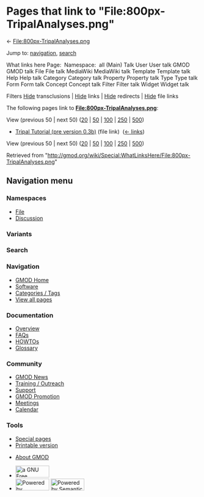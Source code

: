 <div id="mw-page-base" class="noprint">

</div>

<div id="mw-head-base" class="noprint">

</div>

<div id="content" class="mw-body" role="main">

<span id="top"></span>

<div id="mw-js-message" style="display:none;">

</div>



# <span dir="auto">Pages that link to "File:800px-TripalAnalyses.png"</span>

<div id="bodyContent">

<div id="contentSub">

←
[File:800px-TripalAnalyses.png](/wiki/File:800px-TripalAnalyses.png "File:800px-TripalAnalyses.png")

</div>

<div id="jump-to-nav" class="mw-jump">

Jump to: [navigation](#mw-navigation), [search](#p-search)

</div>

<div id="mw-content-text">

What links here Page:  Namespace:  all (Main) Talk User User talk GMOD
GMOD talk File File talk MediaWiki MediaWiki talk Template Template talk
Help Help talk Category Category talk Property Property talk Type Type
talk Form Form talk Concept Concept talk Filter Filter talk Widget
Widget talk

Filters
[Hide](/mediawiki/index.php?title=Special:WhatLinksHere/File:800px-TripalAnalyses.png&hidetrans=1 "Special:WhatLinksHere/File:800px-TripalAnalyses.png")
transclusions \|
[Hide](/mediawiki/index.php?title=Special:WhatLinksHere/File:800px-TripalAnalyses.png&hidelinks=1 "Special:WhatLinksHere/File:800px-TripalAnalyses.png")
links \|
[Hide](/mediawiki/index.php?title=Special:WhatLinksHere/File:800px-TripalAnalyses.png&hideredirs=1 "Special:WhatLinksHere/File:800px-TripalAnalyses.png")
redirects \|
[Hide](/mediawiki/index.php?title=Special:WhatLinksHere/File:800px-TripalAnalyses.png&hideimages=1 "Special:WhatLinksHere/File:800px-TripalAnalyses.png")
file links

The following pages link to
**[File:800px-TripalAnalyses.png](/wiki/File:800px-TripalAnalyses.png "File:800px-TripalAnalyses.png")**:

View (previous 50 \| next 50)
([20](/mediawiki/index.php?title=Special:WhatLinksHere/File:800px-TripalAnalyses.png&limit=20 "Special:WhatLinksHere/File:800px-TripalAnalyses.png")
\|
[50](/mediawiki/index.php?title=Special:WhatLinksHere/File:800px-TripalAnalyses.png&limit=50 "Special:WhatLinksHere/File:800px-TripalAnalyses.png")
\|
[100](/mediawiki/index.php?title=Special:WhatLinksHere/File:800px-TripalAnalyses.png&limit=100 "Special:WhatLinksHere/File:800px-TripalAnalyses.png")
\|
[250](/mediawiki/index.php?title=Special:WhatLinksHere/File:800px-TripalAnalyses.png&limit=250 "Special:WhatLinksHere/File:800px-TripalAnalyses.png")
\|
[500](/mediawiki/index.php?title=Special:WhatLinksHere/File:800px-TripalAnalyses.png&limit=500 "Special:WhatLinksHere/File:800px-TripalAnalyses.png"))

- [Tripal Tutorial (pre version
  0.3b)](/wiki/Tripal_Tutorial_(pre_version_0.3b) "Tripal Tutorial (pre version 0.3b)")
  (file link) ‎ <span class="mw-whatlinkshere-tools">([←
  links](/mediawiki/index.php?title=Special:WhatLinksHere&target=Tripal+Tutorial+%28pre+version+0.3b%29 "Special:WhatLinksHere"))</span>

View (previous 50 \| next 50)
([20](/mediawiki/index.php?title=Special:WhatLinksHere/File:800px-TripalAnalyses.png&limit=20 "Special:WhatLinksHere/File:800px-TripalAnalyses.png")
\|
[50](/mediawiki/index.php?title=Special:WhatLinksHere/File:800px-TripalAnalyses.png&limit=50 "Special:WhatLinksHere/File:800px-TripalAnalyses.png")
\|
[100](/mediawiki/index.php?title=Special:WhatLinksHere/File:800px-TripalAnalyses.png&limit=100 "Special:WhatLinksHere/File:800px-TripalAnalyses.png")
\|
[250](/mediawiki/index.php?title=Special:WhatLinksHere/File:800px-TripalAnalyses.png&limit=250 "Special:WhatLinksHere/File:800px-TripalAnalyses.png")
\|
[500](/mediawiki/index.php?title=Special:WhatLinksHere/File:800px-TripalAnalyses.png&limit=500 "Special:WhatLinksHere/File:800px-TripalAnalyses.png"))

</div>

<div class="printfooter">

Retrieved from
"<http://gmod.org/wiki/Special:WhatLinksHere/File:800px-TripalAnalyses.png>"

</div>

<div id="catlinks" class="catlinks catlinks-allhidden">

</div>

<div class="visualClear">

</div>

</div>

</div>

<div id="mw-navigation">

## Navigation menu

<div id="mw-head">



<div id="left-navigation">

<div id="p-namespaces" class="vectorTabs" role="navigation"
aria-labelledby="p-namespaces-label">

### Namespaces

- <span id="ca-nstab-image"><a href="/wiki/File:800px-TripalAnalyses.png" accesskey="c"
  title="View the file page [c]">File</a></span>
- <span id="ca-talk"><a
  href="/mediawiki/index.php?title=File_talk:800px-TripalAnalyses.png&amp;action=edit&amp;redlink=1"
  accesskey="t"
  title="Discussion about the content page [t]">Discussion</a></span>

</div>

<div id="p-variants" class="vectorMenu emptyPortlet" role="navigation"
aria-labelledby="p-variants-label">

### 

### Variants[](#)

<div class="menu">

</div>

</div>

</div>

<div id="right-navigation">





</div>

<div id="p-search" role="search">

### Search

<div id="simpleSearch">

</div>

</div>

</div>

</div>

<div id="mw-panel">

<div id="p-logo" role="banner">

<a href="/wiki/Main_Page"
style="background-image: url(http://gmod.org/images/GMOD-cogs.png);"
title="Visit the main page"></a>

</div>

<div id="p-Navigation" class="portal" role="navigation"
aria-labelledby="p-Navigation-label">

### Navigation

<div class="body">

- <span id="n-GMOD-Home">[GMOD Home](/wiki/Main_Page)</span>
- <span id="n-Software">[Software](/wiki/GMOD_Components)</span>
- <span id="n-Categories-.2F-Tags">[Categories /
  Tags](/wiki/Categories)</span>
- <span id="n-View-all-pages">[View all
  pages](/wiki/Special:AllPages)</span>

</div>

</div>

<div id="p-Documentation" class="portal" role="navigation"
aria-labelledby="p-Documentation-label">

### Documentation

<div class="body">

- <span id="n-Overview">[Overview](/wiki/Overview)</span>
- <span id="n-FAQs">[FAQs](/wiki/Category:FAQ)</span>
- <span id="n-HOWTOs">[HOWTOs](/wiki/Category:HOWTO)</span>
- <span id="n-Glossary">[Glossary](/wiki/Glossary)</span>

</div>

</div>

<div id="p-Community" class="portal" role="navigation"
aria-labelledby="p-Community-label">

### Community

<div class="body">

- <span id="n-GMOD-News">[GMOD News](/wiki/GMOD_News)</span>
- <span id="n-Training-.2F-Outreach">[Training /
  Outreach](/wiki/Training_and_Outreach)</span>
- <span id="n-Support">[Support](/wiki/Support)</span>
- <span id="n-GMOD-Promotion">[GMOD
  Promotion](/wiki/GMOD_Promotion)</span>
- <span id="n-Meetings">[Meetings](/wiki/Meetings)</span>
- <span id="n-Calendar">[Calendar](/wiki/Calendar)</span>

</div>

</div>

<div id="p-tb" class="portal" role="navigation"
aria-labelledby="p-tb-label">

### Tools

<div class="body">

- <span id="t-specialpages"><a href="/wiki/Special:SpecialPages" accesskey="q"
  title="A list of all special pages [q]">Special pages</a></span>
- <span id="t-print"><a
  href="/mediawiki/index.php?title=Special:WhatLinksHere/File:800px-TripalAnalyses.png&amp;printable=yes"
  rel="alternate" accesskey="p"
  title="Printable version of this page [p]">Printable version</a></span>

</div>

</div>

</div>

</div>

<div id="footer" role="contentinfo">

- <span id="footer-places-about">[About
  GMOD](/wiki/GMOD:About "GMOD:About")</span>

<!-- -->

- <span id="footer-copyrightico">[<img src="http://www.gnu.org/graphics/gfdl-logo-small.png" width="88"
  height="31" alt="a GNU Free Documentation License" />](http://www.gnu.org/licenses/fdl-1.3.html)</span>
- <span id="footer-poweredbyico">[<img src="/mediawiki/skins/common/images/poweredby_mediawiki_88x31.png"
  width="88" height="31" alt="Powered by MediaWiki" />](//www.mediawiki.org/)
  [<img
  src="/mediawiki/extensions/SemanticMediaWiki/includes/../resources/images/smw_button.png"
  width="88" height="31" alt="Powered by Semantic MediaWiki" />](https://www.semantic-mediawiki.org/wiki/Semantic_MediaWiki)</span>

<div style="clear:both">

</div>

</div>
